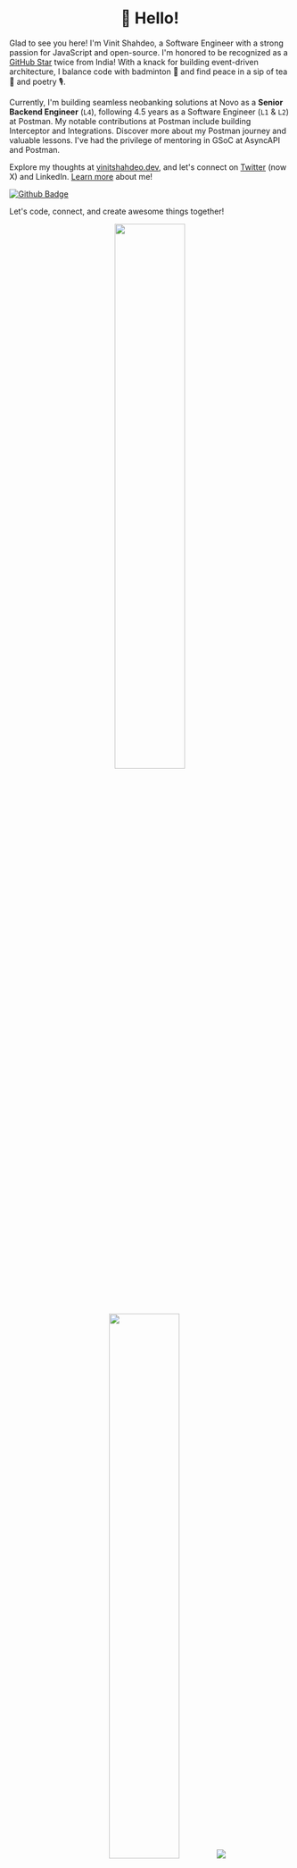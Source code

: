 <h1 align='center'>👋 Hello!</h1>

Glad to see you here! I'm Vinit Shahdeo, a Software Engineer with a strong passion for JavaScript and open-source. I'm honored to be recognized as a [GitHub Star](https://stars.github.com/profiles/vinitshahdeo/) twice from India! With a knack for building event-driven architecture, I balance code with badminton 🏸 and find peace in a sip of tea 🍵 and poetry 🎙️. 

Currently, I'm building seamless neobanking solutions at Novo as a **Senior Backend Engineer** (`L4`), following 4.5 years as a Software Engineer (`L1` & `L2`) at Postman. My notable contributions at Postman include building Interceptor and Integrations. Discover more about my Postman journey and valuable lessons. I've had the privilege of mentoring in GSoC at AsyncAPI and Postman. 

Explore my thoughts at [vinitshahdeo.dev](https://vinitshahdeo.dev/), and let's connect on [Twitter](https://twitter.com/Vinit_Shahdeo) (now X) and LinkedIn. [Learn more](https://www.google.com/search?q=Vinit+Shahdeo) about me!

[![Github Badge](https://img.shields.io/badge/-@vinitshahdeo-24292e?style=flat&logo=Github&logoColor=white&link=https://github.com/vinitshahdeo)](https://github.com/vinitshahdeo)

Let's code, connect, and create awesome things together!

<p align="center">
  <img height="50%" width="auto" src ="https://github-readme-stats.vercel.app/api?username=vinitshahdeo&show_icons=true&count_private=true&theme=darcula&hide_border=true&hide=issues,contribs&bg_color=00000000">
  <img height="50%" width="auto" src ="https://github-readme-stats.vercel.app/api/top-langs/?username=vinitshahdeo&layout=compact&hide_border=true&theme=darcula&bg_color=00000000&langs_count=6&hide=jupyter%20notebook,tex,css,php&exclude_repo=Pacman-AI">
  <img src ="https://github-readme-streak-stats.herokuapp.com?user=vinitshahdeo&theme=darcula&hide_border=true&background=FFFFFF00">
  <br>
  <br>
  <a href="https://www.buymeacoffee.com/vinitshahdeo"> <img align="center" src="https://cdn.buymeacoffee.com/buttons/v2/default-orange.png" height="50" width="210" alt="aveek.saha" /></a>
</p>

<br />
<a href="https://vinitshahdeo.dev">
  <table align="right">
      <tr>
          <td>
            👉 &nbsp;&nbsp;Visit my blog!
          </td>
      </tr>
  </table>
</a>
